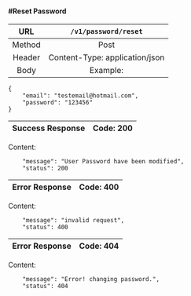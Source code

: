 #### #Reset Password

|URL | `/v1/password/reset`  |
|:-:|:-:|
|  Method  | Post |
|  Header  | Content-Type: application/json |
|  Body  |Example:
    {
        "email": "testemail@hotmail.com",
        "password": "123456"
    }
| Success Response | Code: 200  |
|:-:|:-:|

Content:

        "message": "User Password have been modified",
        "status": 200

| Error Response | Code: 400  |
|:-:|:-:|

Content:

        "message": "invalid request",
        "status": 400

| Error Response | Code: 404  |
|:-:|:-:|

Content:

        "message": "Error! changing password.",
        "status": 404
